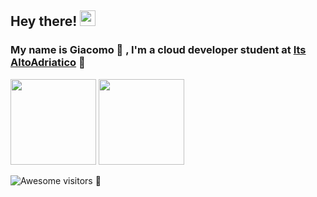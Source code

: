 ## Hey there! <img src="https://media.giphy.com/media/hvRJCLFzcasrR4ia7z/giphy.gif" width="25px">
### My name is Giacomo 🥳 , I'm a cloud developer student at [Its AltoAdriatico](https://www.tecnicosuperiorekennedy.it/) 🏫

<img height="137px" src="https://github-readme-stats.vercel.app/api?username=BaggioGiacomo&hide_title=true&hide_border=true&show_icons=true&include_all_commits=true&count_private=true&line_height=21&text_color=000&icon_color=000&bg_color=0,ea6161,ffc64d,fffc4d,52fa5a&theme=graywhite" />
<img height="137px" src="https://github-readme-stats.vercel.app/api/top-langs/?username=BaggioGiacomo&hide=html&hide_title=true&hide_border=true&layout=compact&langs_count=6&exclude_repo=comp426,Redventures-Movie-Quotes&text_color=000&icon_color=fff&bg_color=0,52fa5a,4dfcff,c64dff&theme=graywhite" /> 

![Awesome visitors 💝](https://komarev.com/ghpvc/?username=BaggioGiacomo&label=Profile%20views&color=ce9927&style=flat)
